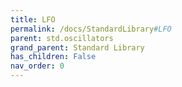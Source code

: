 ```yaml
---
title: LFO
permalink: /docs/StandardLibrary#LFO
parent: std.oscillators
grand_parent: Standard Library
has_children: False
nav_order: 0
---
```

